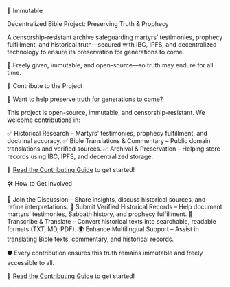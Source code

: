 📜 Immutable

Decentralized Bible Project: Preserving Truth & Prophecy

A censorship-resistant archive safeguarding martyrs’ testimonies, prophecy fulfillment, and historical truth—secured with IBC, IPFS, and decentralized technology to ensure its preservation for generations to come.

🚀 Freely given, immutable, and open-source—so truth may endure for all time.

📖 Contribute to the Project

🚀 Want to help preserve truth for generations to come?

This project is open-source, immutable, and censorship-resistant. We welcome contributions in:

✅ Historical Research – Martyrs’ testimonies, prophecy fulfillment, and doctrinal accuracy.
✅ Bible Translations & Commentary – Public domain translations and verified sources.
✅ Archival & Preservation – Helping store records using IBC, IPFS, and decentralized storage.

📜 [Read the Contributing Guide](CONTRIBUTING.md) to get started!

🛠 How to Get Involved

👥 Join the Discussion – Share insights, discuss historical sources, and refine interpretations.
📜 Submit Verified Historical Records – Help document martyrs’ testimonies, Sabbath history, and prophecy fulfillment.
📝 Transcribe & Translate – Convert historical texts into searchable, readable formats (TXT, MD, PDF).
🌍 Enhance Multilingual Support – Assist in translating Bible texts, commentary, and historical records.

🛡 Every contribution ensures this truth remains immutable and freely accessible to all.

📜 [Read the Contributing Guide](CONTRIBUTING.md) to get started!
